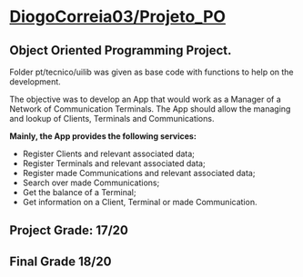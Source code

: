 # [DiogoCorreia03/Projeto_PO](https://github.com/DiogoCorreia03/Projeto_PO)

## Object Oriented Programming Project.

Folder pt/tecnico/uilib was given as base code with functions to help on the development.

The objective was to develop an App that would work as a Manager of a Network of Communication Terminals. The App should allow the managing and lookup of Clients, Terminals and Communications.

**Mainly, the App provides the following services:**
- Register Clients and relevant associated data;
- Register Terminals and relevant associated data;
- Register made Communications and relevant associated data;
- Search over made Communications;
- Get the balance of a Terminal;
- Get information on a Client, Terminal or made Communication.

## Project Grade: 17/20
## Final Grade 18/20
